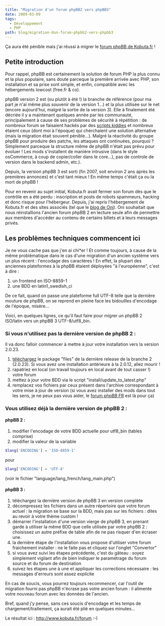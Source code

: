 ```yaml
---
title: "Migration d'un forum phpBB2 vers phpBB3"
date: 2009-03-09
tags:
  - Développement
  - PHP
path: blog/migration-dun-forum-phpbb2-vers-phpbb3
---
```

Ça aura été pénible mais j'ai réussi à migrer le [forum phpBB de Kobuta.fr](http://www.kobuta.fr/forum) !

## Petite introduction

Pour rappel, phpBB est certainement la solution de forum PHP la plus connu et la plus populaire, sans doute parceque la première arrivée avec PHP, son installation et sa prise sont simple, et enfin, compatible avec les hébergements lowcost (free.fr & co).

phpBB version 2 est (ou plutôt à été !) la branche de référence (pour ma part je n'ai même plus souvenir de la version 1...) et la plus utilisée sur le net (encore aujourd'hui, malgré la sortie de la version 3). Elle à finalement été décriée il y a maintenant quelques année par les communauté, principalement à cause de ses problèmes de sécurité à répétition : de nombreux forum se faisaient hackés par des [scripts kiddies](http://fr.wikipedia.org/wiki/Script_kiddies) et nombreux étaient ceux (dont moi à l'époque) qui cherchaient une solution alternative (mais la migration était souvent pénible...).
Malgré la réactivité du groupe phpBB pour produire des patchs, les attaques ont continuées, pourquoi ? Simplement parceque la structure même de phpBB n'était pas prévu pour évoluer ! Les mods s'installent de manière intrusive (dans le style osCommerce, à coup de copier/coller dans le core...), pas de controle de version dans le backend admin, etc.).

Depuis, la version phpBB 3 est sorti (fin 2007, soit environ 2 ans après les premières annonces) et c'est tant mieux ! En même temps c'était ça ou la mort de phpBB !

Pour en revenir au sujet initial, Kobuta.fr avait fermer son forum dès que le contrôle en a été perdu : inscription et posts de robots spammeurs, hacking et donc risque pour l'hébergeur.
Depuis, j'ai repris l'hébergement de Kobuta.fr et des sites associés (tel que le [blog de Oni](http://www.kobuta.fr/blog/)). Oni souhaitait que nous réinstallions l'ancien forum phpBB 2 en lecture seule afin de permettre aux membres d'accéder au contenu de certains billets et à leurs messages privés.
<!-- excerpt -->
## Les problèmes techniques commencent ici

Je ne vous cache pas que j'en ai chi*er ! Et comme toujours, à cause de la même problématique dans le cas d'une migration d'un ancien système vers un plus récent : l'encodage des caractères !
En effet, la plupart des anciennes plateformes à la phpBB étaient déployées "à l'européenne", c'est à dire :

1. un frontend en ISO-8859-1
2. une BDD en latin1_swedish_ci

De ce fait, quand on passe une plateforme full UTF-8 telle que la dernière mouture de phpBB, on se reprend en pleine face les bidouilles d'encodage de l'époque, misère...

Voici, en quelques lignes, ce qu'il faut faire pour migrer un phpBB 2 ISO/latin vers un phpBB 3 UTF-8/utf8_bin.

### Si vous n'utilisez pas la dernière version de phpBB 2 :

Il va donc falloir commencer à mettre à jour votre installation vers la version 2.0.23.

1. [téléchargez](http://sourceforge.net/project/showfiles.php?group_id=7885&package_id=28882) le package "files" de la  dernière release de la branche 2 (2.0.23). Si vous avez une installation antérieure à la 2.0.12, allez mourir !
2. rapatriez en local (on travail toujours en local avant de tout casser !) votre forum
3. mettez à jour votre BDD via le script "install/update_to_latest.php"
4. remplacez vos fichiers par ceux présent dans l'archive correspondant à votre mise à jour de version (si vous avez installer des mods dans tout les sens, je ne peux pas vous aider, le [forum phpBB FR](http://forums.phpbb-fr.com/) est là pour ça)

### Vous utilisez déjà la dernière version de phpBB 2 :

#### phpBB 2 :
1. modifier l'encodage de votre BDD actuelle pour utf8_bin (tables comprise)
2. modifier la valeur de la variable

```php
$lang['ENCODING'] = 'ISO-8859-1'
```

pour

```php
$lang['ENCODING'] = 'UTF-8'
```

(voir le fichier "language/lang_french/lang_main.php")

#### phpBB 3 :
1. téléchargez la dernière version de phpBB 3 en version complète
2. décompressez les fichiers dans un autre répertoire que votre forum actuel : la migration se base sur la BDD, mais pas sur les fichiers : dites au revoir à votre thème custom !
3. démarrer l'installation d'une version vierge de phpBB 3, en prenant garde à utiliser la même BDD que celle utilisée par votre phpBB 2 : choisissez un autre préfixe de table afin de ne pas risquer d'en écraser une.
4. la dernière étape de l'installation vous propose d'utiliser votre forum fraichement installer : ne le faite pas et cliquez sur l'onglet "Convertor"
5. si vous avez suivi les étapes précédente, c'est du gâteau : soyez simplement vigilant afin de bien indiquer le paramétrage du forum source et du forum de destination
6. suivez les étapes une à une et appliquer les corrections nécessaire : les messages d'erreurs sont assez explicite

En cas de soucis, vous pourrez toujours recommencer, car l'outil de migration fourni pas phpBB n'écrase pas votre ancien forum : il alimente votre nouveau forum avec les données de l'ancien.

Bref, quand j'y pense, sans ces soucis d'encodage et les temps de chargement/traitement, ça aurait été plié en quelques minutes...

Le résultat ici : http://www.kobuta.fr/forum :-)
